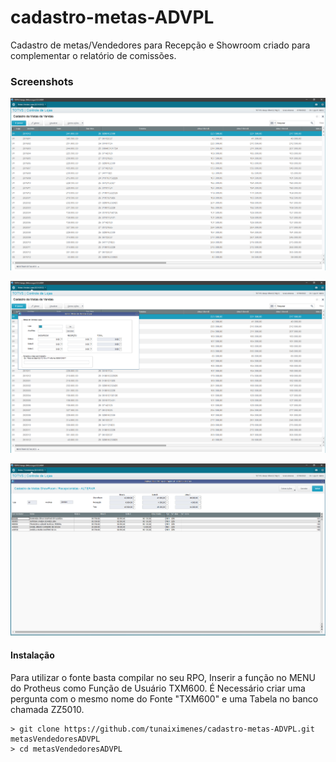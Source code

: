 # cadastro-metas-ADVPL
Cadastro de metas/Vendedores para Recepção e Showroom criado para complementar o relatório de comissões.


### Screenshots

![Tela 1 Grid de Metas por Ano/Mês](https://github.com/tunaiximenes/cadastro-metas-ADVPL/blob/master/Resources/1.png)

![Tela 2 Inclusão de Metas no Sistema](https://github.com/tunaiximenes/cadastro-metas-ADVPL/blob/master/Resources/Screenshot_1.png)

![Tela 3 Editando as Metas já cadastradas e distribuindo para os Vendedores](https://github.com/tunaiximenes/cadastro-metas-ADVPL/blob/master/Resources/Screenshot_2.png)

#### Instalação
Para utilizar o fonte basta compilar no seu RPO, Inserir a função no MENU do Protheus como Função de Usuário TXM600.
É Necessário criar uma pergunta com o mesmo nome do Fonte "TXM600" e uma Tabela no banco chamada ZZ5010.

```
> git clone https://github.com/tunaiximenes/cadastro-metas-ADVPL.git metasVendedoresADVPL
> cd metasVendedoresADVPL

```
